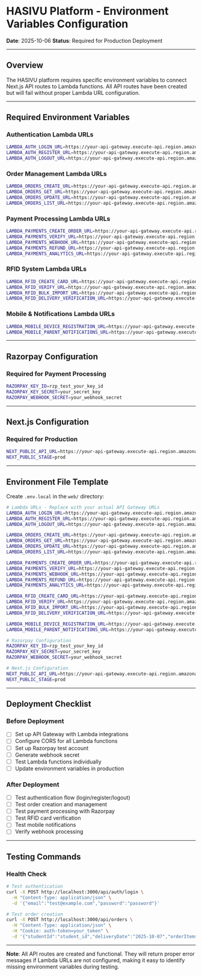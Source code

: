 # HASIVU Platform - Environment Variables Configuration

**Date**: 2025-10-06
**Status**: Required for Production Deployment

---

## Overview

The HASIVU platform requires specific environment variables to connect Next.js API routes to Lambda functions. All API routes have been created but will fail without proper Lambda URL configuration.

---

## Required Environment Variables

### Authentication Lambda URLs

```bash
LAMBDA_AUTH_LOGIN_URL=https://your-api-gateway.execute-api.region.amazonaws.com/prod/auth/login
LAMBDA_AUTH_REGISTER_URL=https://your-api-gateway.execute-api.region.amazonaws.com/prod/auth/register
LAMBDA_AUTH_LOGOUT_URL=https://your-api-gateway.execute-api.region.amazonaws.com/prod/auth/logout
```

### Order Management Lambda URLs

```bash
LAMBDA_ORDERS_CREATE_URL=https://your-api-gateway.execute-api.region.amazonaws.com/prod/orders
LAMBDA_ORDERS_GET_URL=https://your-api-gateway.execute-api.region.amazonaws.com/prod/orders
LAMBDA_ORDERS_UPDATE_URL=https://your-api-gateway.execute-api.region.amazonaws.com/prod/orders
LAMBDA_ORDERS_LIST_URL=https://your-api-gateway.execute-api.region.amazonaws.com/prod/orders
```

### Payment Processing Lambda URLs

```bash
LAMBDA_PAYMENTS_CREATE_ORDER_URL=https://your-api-gateway.execute-api.region.amazonaws.com/prod/payments/orders
LAMBDA_PAYMENTS_VERIFY_URL=https://your-api-gateway.execute-api.region.amazonaws.com/prod/payments/verify
LAMBDA_PAYMENTS_WEBHOOK_URL=https://your-api-gateway.execute-api.region.amazonaws.com/prod/payments/webhook
LAMBDA_PAYMENTS_REFUND_URL=https://your-api-gateway.execute-api.region.amazonaws.com/prod/payments/refund
LAMBDA_PAYMENTS_ANALYTICS_URL=https://your-api-gateway.execute-api.region.amazonaws.com/prod/payments/analytics
```

### RFID System Lambda URLs

```bash
LAMBDA_RFID_CREATE_CARD_URL=https://your-api-gateway.execute-api.region.amazonaws.com/prod/rfid/cards
LAMBDA_RFID_VERIFY_URL=https://your-api-gateway.execute-api.region.amazonaws.com/prod/rfid/verify
LAMBDA_RFID_BULK_IMPORT_URL=https://your-api-gateway.execute-api.region.amazonaws.com/prod/rfid/bulk-import
LAMBDA_RFID_DELIVERY_VERIFICATION_URL=https://your-api-gateway.execute-api.region.amazonaws.com/prod/rfid/delivery-verification
```

### Mobile & Notifications Lambda URLs

```bash
LAMBDA_MOBILE_DEVICE_REGISTRATION_URL=https://your-api-gateway.execute-api.region.amazonaws.com/prod/mobile/device-registration
LAMBDA_MOBILE_PARENT_NOTIFICATIONS_URL=https://your-api-gateway.execute-api.region.amazonaws.com/prod/mobile/parent-notifications
```

---

## Razorpay Configuration

### Required for Payment Processing

```bash
RAZORPAY_KEY_ID=rzp_test_your_key_id
RAZORPAY_KEY_SECRET=your_secret_key
RAZORPAY_WEBHOOK_SECRET=your_webhook_secret
```

---

## Next.js Configuration

### Required for Production

```bash
NEXT_PUBLIC_API_URL=https://your-api-gateway.execute-api.region.amazonaws.com/prod
NEXT_PUBLIC_STAGE=prod
```

---

## Environment File Template

Create `.env.local` in the `web/` directory:

```bash
# Lambda URLs - Replace with your actual API Gateway URLs
LAMBDA_AUTH_LOGIN_URL=https://your-api-gateway.execute-api.region.amazonaws.com/prod/auth/login
LAMBDA_AUTH_REGISTER_URL=https://your-api-gateway.execute-api.region.amazonaws.com/prod/auth/register
LAMBDA_AUTH_LOGOUT_URL=https://your-api-gateway.execute-api.region.amazonaws.com/prod/auth/logout

LAMBDA_ORDERS_CREATE_URL=https://your-api-gateway.execute-api.region.amazonaws.com/prod/orders
LAMBDA_ORDERS_GET_URL=https://your-api-gateway.execute-api.region.amazonaws.com/prod/orders
LAMBDA_ORDERS_UPDATE_URL=https://your-api-gateway.execute-api.region.amazonaws.com/prod/orders
LAMBDA_ORDERS_LIST_URL=https://your-api-gateway.execute-api.region.amazonaws.com/prod/orders

LAMBDA_PAYMENTS_CREATE_ORDER_URL=https://your-api-gateway.execute-api.region.amazonaws.com/prod/payments/orders
LAMBDA_PAYMENTS_VERIFY_URL=https://your-api-gateway.execute-api.region.amazonaws.com/prod/payments/verify
LAMBDA_PAYMENTS_WEBHOOK_URL=https://your-api-gateway.execute-api.region.amazonaws.com/prod/payments/webhook
LAMBDA_PAYMENTS_REFUND_URL=https://your-api-gateway.execute-api.region.amazonaws.com/prod/payments/refund
LAMBDA_PAYMENTS_ANALYTICS_URL=https://your-api-gateway.execute-api.region.amazonaws.com/prod/payments/analytics

LAMBDA_RFID_CREATE_CARD_URL=https://your-api-gateway.execute-api.region.amazonaws.com/prod/rfid/cards
LAMBDA_RFID_VERIFY_URL=https://your-api-gateway.execute-api.region.amazonaws.com/prod/rfid/verify
LAMBDA_RFID_BULK_IMPORT_URL=https://your-api-gateway.execute-api.region.amazonaws.com/prod/rfid/bulk-import
LAMBDA_RFID_DELIVERY_VERIFICATION_URL=https://your-api-gateway.execute-api.region.amazonaws.com/prod/rfid/delivery-verification

LAMBDA_MOBILE_DEVICE_REGISTRATION_URL=https://your-api-gateway.execute-api.region.amazonaws.com/prod/mobile/device-registration
LAMBDA_MOBILE_PARENT_NOTIFICATIONS_URL=https://your-api-gateway.execute-api.region.amazonaws.com/prod/mobile/parent-notifications

# Razorpay Configuration
RAZORPAY_KEY_ID=rzp_test_your_key_id
RAZORPAY_KEY_SECRET=your_secret_key
RAZORPAY_WEBHOOK_SECRET=your_webhook_secret

# Next.js Configuration
NEXT_PUBLIC_API_URL=https://your-api-gateway.execute-api.region.amazonaws.com/prod
NEXT_PUBLIC_STAGE=prod
```

---

## Deployment Checklist

### Before Deployment

- [ ] Set up API Gateway with Lambda integrations
- [ ] Configure CORS for all Lambda functions
- [ ] Set up Razorpay test account
- [ ] Generate webhook secret
- [ ] Test Lambda functions individually
- [ ] Update environment variables in production

### After Deployment

- [ ] Test authentication flow (login/register/logout)
- [ ] Test order creation and management
- [ ] Test payment processing with Razorpay
- [ ] Test RFID card verification
- [ ] Test mobile notifications
- [ ] Verify webhook processing

---

## Testing Commands

### Health Check

```bash
# Test authentication
curl -X POST http://localhost:3000/api/auth/login \
  -H "Content-Type: application/json" \
  -d '{"email":"test@example.com","password":"password"}'

# Test order creation
curl -X POST http://localhost:3000/api/orders \
  -H "Content-Type: application/json" \
  -H "Cookie: auth-token=your_token" \
  -d '{"studentId":"student_id","deliveryDate":"2025-10-07","orderItems":[{"menuItemId":"item_id","quantity":1}]}'
```

---

**Note**: All API routes are created and functional. They will return proper error messages if Lambda URLs are not configured, making it easy to identify missing environment variables during testing.
